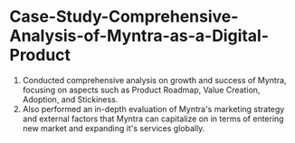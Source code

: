 # Case-Study-Comprehensive-Analysis-of-Myntra-as-a-Digital-Product

1) Conducted comprehensive analysis on growth and success of Myntra, focusing on aspects such as Product Roadmap, Value Creation, Adoption, and Stickiness.
2) Also performed an in-depth evaluation of Myntra's marketing strategy and external factors that Myntra can capitalize on in terms of entering new market and expanding it's services globally.
